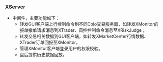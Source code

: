 ### XServer
- 中间件，主要功能如下：
  - 转发GUI客户端上行控制命令到不同Colo交易服务器，如转发XMonitor的报单撤单请求消息到XTrader、风控控制命令消息至XRiskJudge；
  - 转发交易相关数据到GUI客户端，如转发XMarketCenter行情数据、XTrader订单回报至XMonitor。
  - 管理XMonitor客户端登录用户的权限校验。
  - 盘后提供历史数据回放。